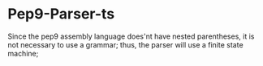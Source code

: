# Pep9-Parser-ts
Since the pep9 assembly language does'nt have nested parentheses, it is not necessary to use a grammar; thus, the parser will use a finite state machine;
